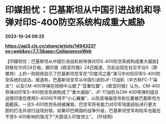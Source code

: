 # 印媒担忧：巴基斯坦从中国引进战机和导弹对印S-400防空系统构成重大威胁

**2023-10-24 09:25**

**https://api3.cls.cn/share/article/1494323?os=web&sv=7.7.5&app=CailianpressWeb**

【印媒担忧：巴基斯坦从中国引进战机和导弹对印S-400防空系统构成重大威胁】财联社10月24日电，据印度《欧亚时报》24日报道，日前出现在社交平台X（原推特）上的一则视频显示了巴基斯坦空军在“印度河之盾”演习中对抗印军S-400防空系统的战法。报道称，巴基斯坦空军从中国引进的JF-17战机（中方称FC-1“枭龙”）以及CM-400导弹在视频中占据了“显著位置”。《欧亚时报》认为，CM-400导弹对印军S-400防空系统构成了“重大威胁”，JF-17战机与CM-400导弹的组合迫使印度在使用S-400时不得不“小心翼翼”，以防其电磁信号和位置被巴基斯坦方面截获。一旦S-400防空系统被摧毁，巴空军将有能力对印军地面目标进行更大胆的打击并进行战场封锁。如果印巴两国的战争升级，巴基斯坦空军和陆军也能在不受S-400影响的情况下“大胆深入印度领土”。 (环球网)